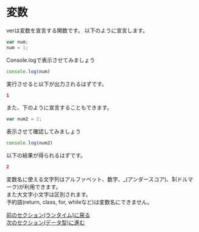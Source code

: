 # 変数

verは変数を宣言する関数です。
以下のように宣言します。

```js
var num;
num = 1;
```

Console.logで表示させてみましょう

```js
console.log(num)
```

実行させると以下が出力されるはずです。

```json
1
```

また、下のように宣言することもできます。

```js
var num2 = 2;
```

表示させて確認してみましょう

```js
console.log(num2)
```

以下の結果が得られるはずです。

```json
2
```

変数名に使える文字列はアルファベット、数字、_(アンダースコア)、$(ドルマーク)が利用できます。  
また大文字小文字は区別されます。  
予約語(return, class, for, whileなど)は変数名にできません。  

[前のセクション(ランタイム)に戻る](./01-runtime.md)  
[次のセクション(データ型)に進む](./03-data-by-type.md)
